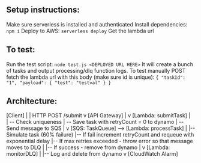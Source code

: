 ## Setup instructions:
  Make sure serverless is installed and authenticated
  Install dependencies: `npm i`
  Deploy to AWS: `serverless deploy`
  Get the lambda url

## To test:
  Run the test script: `node test.js <DEPLOYED URL HERE>`
  It will create a bunch of tasks and output processing/dlq function logs.
  To test manually POST fetch the lambda url with this body (make sure id is unique):
  `{
    "taskId": "1",
    "payload": {
      "test": "testval"
    }
  }`

## Architecture:
  [Client]
    |
    | HTTP POST /submit
    v
  [API Gateway]
    |
    v
  [Lambda: submitTask]
    |\
    | \-- Check uniqueness
    | \-- Save task with retryCount = 0 to dynamo
    | \-- Send message to SQS
    |
    v
  [SQS: TaskQueue] --> [Lambda: processTask]
                              |
                              |-- Simulate task (60% failure)
                              |-- If fail increment retryCount and requeue with exponential delay
                              |-- If max retries exceeded - throw error so that message moves to DLQ
                              |
                              |-- If success - remove from dynamo
    |
    v
  [Lambda: monitorDLQ]
    |
    |-- Log and delete from dynamo
    v
  [CloudWatch Alarm]